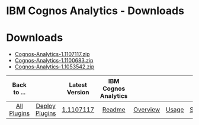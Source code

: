 
IBM Cognos Analytics - Downloads
================================

# Downloads

- [Cognos-Analytics-1.1107117.zip](https://raw.githubusercontent.com/UrbanCode/IBM-UCD-PLUGINS/main/files/cognos-analytics/Cognos-Analytics-1.1107117.zip)
- [Cognos-Analytics-1.1100683.zip](https://raw.githubusercontent.com/UrbanCode/IBM-UCD-PLUGINS/main/files/cognos-analytics/Cognos-Analytics-1.1100683.zip)
- [Cognos-Analytics-1.1053542.zip](https://raw.githubusercontent.com/UrbanCode/IBM-UCD-PLUGINS/main/files/cognos-analytics/Cognos-Analytics-1.1053542.zip)

|Back to ...||Latest Version|IBM Cognos Analytics ||||
| :---: | :---: | :---: | :---: | :---: | :---: | :---: |
|[All Plugins](../../index.md)|[Deploy Plugins](../README.md)|[1.1107117](https://raw.githubusercontent.com/UrbanCode/IBM-UCD-PLUGINS/main/files/cognos-analytics/Cognos-Analytics-1.1107117.zip)|[Readme](README.md)|[Overview](overview.md)|[Usage](usage.md)|[Steps](steps.md)|
